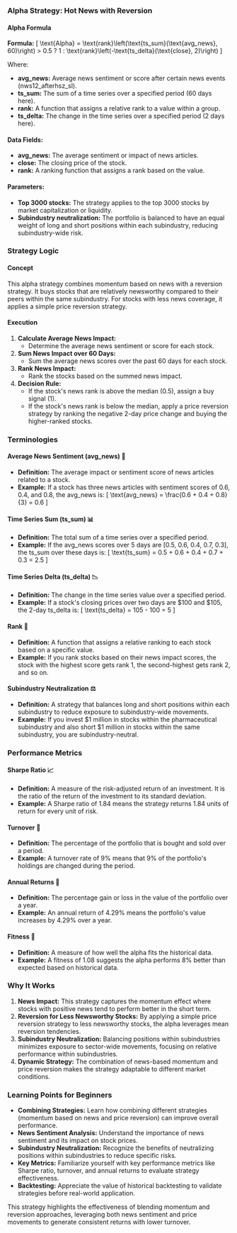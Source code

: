 ### Alpha Strategy: Hot News with Reversion

#### Alpha Formula
**Formula:**
\[ \text{Alpha} = \text{rank}\left(\text{ts\_sum}(\text{avg\_news}, 60)\right) > 0.5 ? 1 : \text{rank}\left(-\text{ts\_delta}(\text{close}, 2)\right) \]

Where:
- **avg_news:** Average news sentiment or score after certain news events (nws12_afterhsz_sl).
- **ts_sum:** The sum of a time series over a specified period (60 days here).
- **rank:** A function that assigns a relative rank to a value within a group.
- **ts_delta:** The change in the time series over a specified period (2 days here).

#### Data Fields:
- **avg_news:** The average sentiment or impact of news articles.
- **close:** The closing price of the stock.
- **rank:** A ranking function that assigns a rank based on the value.

#### Parameters:
- **Top 3000 stocks:** The strategy applies to the top 3000 stocks by market capitalization or liquidity.
- **Subindustry neutralization:** The portfolio is balanced to have an equal weight of long and short positions within each subindustry, reducing subindustry-wide risk.

### Strategy Logic

#### Concept
This alpha strategy combines momentum based on news with a reversion strategy. It buys stocks that are relatively newsworthy compared to their peers within the same subindustry. For stocks with less news coverage, it applies a simple price reversion strategy.

#### Execution
1. **Calculate Average News Impact:**
   - Determine the average news sentiment or score for each stock.
2. **Sum News Impact over 60 Days:**
   - Sum the average news scores over the past 60 days for each stock.
3. **Rank News Impact:**
   - Rank the stocks based on the summed news impact.
4. **Decision Rule:**
   - If the stock's news rank is above the median (0.5), assign a buy signal (1).
   - If the stock's news rank is below the median, apply a price reversion strategy by ranking the negative 2-day price change and buying the higher-ranked stocks.

### Terminologies

#### Average News Sentiment (avg_news) 📰
- **Definition:** The average impact or sentiment score of news articles related to a stock.
- **Example:** If a stock has three news articles with sentiment scores of 0.6, 0.4, and 0.8, the avg_news is:
  \[ \text{avg\_news} = \frac{0.6 + 0.4 + 0.8}{3} = 0.6 \]

#### Time Series Sum (ts_sum) 📊
- **Definition:** The total sum of a time series over a specified period.
- **Example:** If the avg_news scores over 5 days are [0.5, 0.6, 0.4, 0.7, 0.3], the ts_sum over these days is:
  \[ \text{ts\_sum} = 0.5 + 0.6 + 0.4 + 0.7 + 0.3 = 2.5 \]

#### Time Series Delta (ts_delta) 📉
- **Definition:** The change in the time series value over a specified period.
- **Example:** If a stock's closing prices over two days are $100 and $105, the 2-day ts_delta is:
  \[ \text{ts\_delta} = 105 - 100 = 5 \]

#### Rank 🔢
- **Definition:** A function that assigns a relative ranking to each stock based on a specific value.
- **Example:** If you rank stocks based on their news impact scores, the stock with the highest score gets rank 1, the second-highest gets rank 2, and so on.

#### Subindustry Neutralization ⚖️
- **Definition:** A strategy that balances long and short positions within each subindustry to reduce exposure to subindustry-wide movements.
- **Example:** If you invest $1 million in stocks within the pharmaceutical subindustry and also short $1 million in stocks within the same subindustry, you are subindustry-neutral.

### Performance Metrics

#### Sharpe Ratio 📈
- **Definition:** A measure of the risk-adjusted return of an investment. It is the ratio of the return of the investment to its standard deviation.
- **Example:** A Sharpe ratio of 1.84 means the strategy returns 1.84 units of return for every unit of risk.

#### Turnover 🔄
- **Definition:** The percentage of the portfolio that is bought and sold over a period.
- **Example:** A turnover rate of 9% means that 9% of the portfolio's holdings are changed during the period.

#### Annual Returns 📅
- **Definition:** The percentage gain or loss in the value of the portfolio over a year.
- **Example:** An annual return of 4.29% means the portfolio's value increases by 4.29% over a year.

#### Fitness 💪
- **Definition:** A measure of how well the alpha fits the historical data.
- **Example:** A fitness of 1.08 suggests the alpha performs 8% better than expected based on historical data.

### Why It Works
1. **News Impact:** This strategy captures the momentum effect where stocks with positive news tend to perform better in the short term.
2. **Reversion for Less Newsworthy Stocks:** By applying a simple price reversion strategy to less newsworthy stocks, the alpha leverages mean reversion tendencies.
3. **Subindustry Neutralization:** Balancing positions within subindustries minimizes exposure to sector-wide movements, focusing on relative performance within subindustries.
4. **Dynamic Strategy:** The combination of news-based momentum and price reversion makes the strategy adaptable to different market conditions.

### Learning Points for Beginners
- **Combining Strategies:** Learn how combining different strategies (momentum based on news and price reversion) can improve overall performance.
- **News Sentiment Analysis:** Understand the importance of news sentiment and its impact on stock prices.
- **Subindustry Neutralization:** Recognize the benefits of neutralizing positions within subindustries to reduce specific risks.
- **Key Metrics:** Familiarize yourself with key performance metrics like Sharpe ratio, turnover, and annual returns to evaluate strategy effectiveness.
- **Backtesting:** Appreciate the value of historical backtesting to validate strategies before real-world application.

This strategy highlights the effectiveness of blending momentum and reversion approaches, leveraging both news sentiment and price movements to generate consistent returns with lower turnover.
